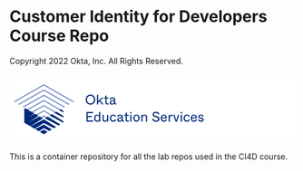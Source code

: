 # Customer Identity for Developers Course Repo

Copyright 2022 Okta, Inc. All Rights Reserved. 

[![Okta Training](./oktaeduservices.png "Okta Education Services")](https://www.okta.com/services/training/)

This is a container repository for all the lab repos used in the CI4D course.